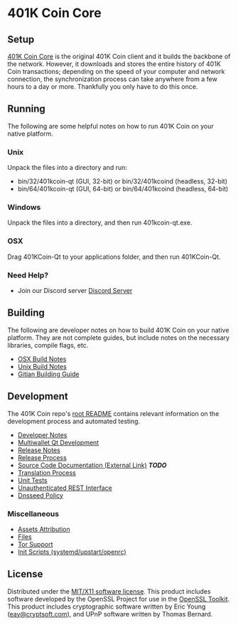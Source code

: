 401K Coin Core
=====================

Setup
---------------------
[401K Coin Core](http://401kcoin.ltd) is the original 401K Coin client and it builds the backbone of the network. However, it downloads and stores the entire history of 401K Coin transactions; depending on the speed of your computer and network connection, the synchronization process can take anywhere from a few hours to a day or more. Thankfully you only have to do this once.

Running
---------------------
The following are some helpful notes on how to run 401K Coin on your native platform.

### Unix

Unpack the files into a directory and run:

- bin/32/401kcoin-qt (GUI, 32-bit) or bin/32/401kcoind (headless, 32-bit)
- bin/64/401kcoin-qt (GUI, 64-bit) or bin/64/401kcoind (headless, 64-bit)

### Windows

Unpack the files into a directory, and then run 401kcoin-qt.exe.

### OSX

Drag 401KCoin-Qt to your applications folder, and then run 401KCoin-Qt.

### Need Help?

* Join our Discord server [Discord Server](https://www.401kcoin.ltd)

Building
---------------------
The following are developer notes on how to build 401K Coin on your native platform. They are not complete guides, but include notes on the necessary libraries, compile flags, etc.

- [OSX Build Notes](build-osx.md)
- [Unix Build Notes](build-unix.md)
- [Gitian Building Guide](gitian-building.md)

Development
---------------------
The 401K Coin repo's [root README](https://github.com/401KCoin/401KCoin/blob/master/README.md) contains relevant information on the development process and automated testing.

- [Developer Notes](developer-notes.md)
- [Multiwallet Qt Development](multiwallet-qt.md)
- [Release Notes](release-notes.md)
- [Release Process](release-process.md)
- [Source Code Documentation (External Link)](https://dev.visucore.com/bitcoin/doxygen/) ***TODO***
- [Translation Process](translation_process.md)
- [Unit Tests](unit-tests.md)
- [Unauthenticated REST Interface](REST-interface.md)
- [Dnsseed Policy](dnsseed-policy.md)

### Miscellaneous
- [Assets Attribution](assets-attribution.md)
- [Files](files.md)
- [Tor Support](tor.md)
- [Init Scripts (systemd/upstart/openrc)](init.md)

License
---------------------
Distributed under the [MIT/X11 software license](http://www.opensource.org/licenses/mit-license.php).
This product includes software developed by the OpenSSL Project for use in the [OpenSSL Toolkit](https://www.openssl.org/). This product includes
cryptographic software written by Eric Young ([eay@cryptsoft.com](mailto:eay@cryptsoft.com)), and UPnP software written by Thomas Bernard.
